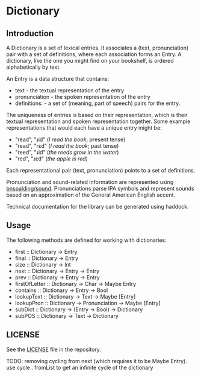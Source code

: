 # Dictionary

## Introduction
A Dictionary is a set of lexical entries. It associates a (text, pronunciation)
pair with a set of definitions, where each association forms an Entry. A
dictionary, like the one you might find on your bookshelf, is ordered
alphabetically by text.

An Entry is a data structure that contains:

- text - the textual representation of the entry
- pronunciation - the spoken representation of the entry
- definitions: - a set of (meaning, part of speech) pairs for the entry.

The uniqueness of entries is based on their representation, which is their
textual representation and spoken representation together. Some example
representations that would each have a unique entry might be:

- "read", "ɹid" (_I read the book_; present tense)
- "read", "rɛd" (_I read the book_; past tense)
- "reed", "ɹid" (_the reeds grow in the water_)
- "red",  "ɹɛd" (_the apple is red_)

Each representational pair (text, pronunciation) points to a set of definitions.

Pronunciation and sound-related information are represented using
[bnspalding/sound](https://github.com/bnspalding/sound). Pronunciations parse
IPA symbols and represent sounds based on an approximation of the General 
American English accent.

Technical documentation for the library can be generated using haddock.

## Usage

The following methods are defined for working with dictionaries:

- first :: Dictionary -> Entry
- final :: Dictionary -> Entry
- size :: Dictionary -> Int
- next :: Dictionary -> Entry -> Entry
- prev :: Dictionary -> Entry -> Entry
- firstOfLetter :: Dictionary -> Char -> Maybe Entry
- contains :: Dictionary -> Entry -> Bool
- lookupText :: Dictionary -> Text -> Maybe [Entry]
- lookupPron :: Dictionary -> Pronunciation -> Maybe [Entry]
- subDict :: Dictionary -> (Entry -> Bool) -> Dictionary
- subPOS :: Dictionary -> Text -> Dictionary

## LICENSE

See the [LICENSE](https://github.com/bnspalding/dictionary/blob/master/LICENSE)
file in the repository.

TODO: removing cycling from next (which requires it to be Maybe Entry). use
cycle . fromList to get an infinite cycle of the dictionary
